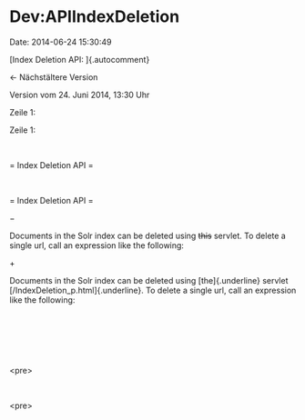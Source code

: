 Dev:APIIndexDeletion
====================

Date: 2014-06-24 15:30:49

[Index Deletion API: ]{.autocomment}

← Nächstältere Version

Version vom 24. Juni 2014, 13:30 Uhr

Zeile 1:

Zeile 1:

 

<div>

= Index Deletion API =

</div>

 

<div>

= Index Deletion API =

</div>

−

<div>

Documents in the Solr index can be deleted using ~~this~~ servlet. To
delete a single url, call an expression like the following:

</div>

\+

<div>

Documents in the Solr index can be deleted using [the]{.underline}
servlet [/IndexDeletion\_p.html]{.underline}. To delete a single url,
call an expression like the following:

</div>

 

 

 

<div>

\<pre\>

</div>

 

<div>

\<pre\>

</div>
